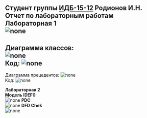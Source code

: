 Студент группы [ИДБ-15-12](https://github.com/stankin/design-2018/wiki/list-idb-15-12) Родионов И.Н.<br>
**Отчет по лабораторным работам**<br>
**Лабораторная 1**<br>
![none](https://github.com/DoubleD0wn/DoubleD0wn.github.io/blob/master/model.png)
----------------------------------------------------------------------------------------
Диаграмма классов:                                                                            
![none](https://github.com/DoubleD0wn/DoubleD0wn.github.io/blob/master/PlantUML1.PNG)                                          
Код:
![none](https://github.com/DoubleD0wn/DoubleD0wn.github.io/blob/master/PlantUML.model1)
-----------------------------------------------------------------------------------------
Диаграмма прецедентов:
![none](https://github.com/DoubleD0wn/DoubleD0wn.github.io/blob/master/%D0%94%D0%B8%D0%B0%D0%B3%D1%80%D0%B0%D0%BC%D0%BC%D0%B0%20%D0%BF%D1%80%D0%B5%D1%86%D0%B5%D0%B4%D0%B5%D0%BD%D1%82%D0%BE%D0%B2.png)                                                 
Код:
![none](https://github.com/DoubleD0wn/DoubleD0wn.github.io/blob/master/%D0%94%D0%B8%D0%B0%D0%B3%D1%80%D0%B0%D0%BC%D0%BC%D0%B0%20%D0%BF%D1%80%D0%B5%D1%86%D0%B5%D0%B4%D0%B5%D0%BD%D1%82%D0%BE%D0%B2.%D0%9A%D0%BE%D0%B4)

**Лабораторная 2**<br>
**Модель IDEF0**<br>
![none](https://github.com/DoubleD0wn/DoubleD0wn.github.io/blob/master/model%20IDEF0%202%20lab.png)
**PDC**<br>
![none](https://github.com/DoubleD0wn/DoubleD0wn.github.io/blob/master/pdc.PNG)
**DFD Chek**<br>
![none](https://github.com/DoubleD0wn/DoubleD0wn.github.io/blob/master/DFD%20chek.png)
